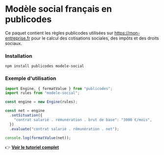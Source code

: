 # Modèle social français en publicodes

Ce paquet contient les règles publicodes utilisées sur https://mon-entreprise.fr
pour le calcul des cotisations sociales, des impôts et des droits sociaux.
### Installation
```
npm install publicodes modele-social 
```

### Exemple d'utilisation
```js
import Engine, { formatValue } from "publicodes";
import rules from "modele-social";

const engine = new Engine(rules);

const net = engine
  .setSituation({
    "contrat salarié . rémunération . brut de base": "3000 €/mois",
  })
  .evaluate("contrat salarié . rémunération . net");

console.log(formatValue(net));

```


👉 **[Voir le tutoriel complet](https://mon-entreprise.fr/int%C3%A9gration/biblioth%C3%A8que-de-calcul)**
